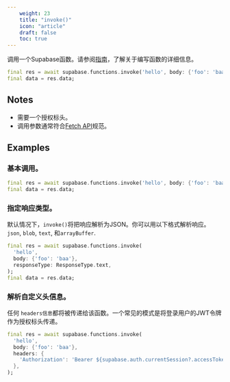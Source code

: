 ```yaml
---
    weight: 23
    title: "invoke()"
    icon: "article"
    draft: false
    toc: true
---
```


调用一个Supabase函数。请参阅[指南](/docs/app/functions/functions)，了解关于编写函数的详细信息。


```dart
final res = await supabase.functions.invoke('hello', body: {'foo': 'baa'});
final data = res.data;
```






## Notes

- 需要一个授权标头。
- 调用参数通常符合[Fetch API](https://developer.mozilla.org/en-US/docs/Web/API/Fetch_API)规范。










## Examples

### 基本调用。



```dart
final res = await supabase.functions.invoke('hello', body: {'foo': 'baa'});
final data = res.data;
```

### 指定响应类型。

默认情况下，`invoke()`将把响应解析为JSON。你可以用以下格式解析响应。`json`, `blob`, `text`, 和`arrayBuffer`.


```dart
final res = await supabase.functions.invoke(
  'hello',
  body: {'foo': 'baa'},
  responseType: ResponseType.text,
);
final data = res.data;
```

### 解析自定义头信息。

任何 `headers信息`都将被传递给该函数。一个常见的模式是将登录用户的JWT令牌作为授权标头传递。


```dart
final res = await supabase.functions.invoke(
  'hello',
  body: {'foo': 'baa'},
  headers: {
    'Authorization': 'Bearer ${supabase.auth.currentSession?.accessToken}'
  },
);
```